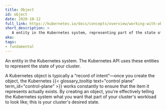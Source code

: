 ```yaml
---
title: Object
id: object
date: 2020-10-12
full_link: https://kubernetes.io/docs/concepts/overview/working-with-objects/kubernetes-objects/#kubernetes-objects
short_description: >
   A entity in the Kubernetes system, representing part of the state of your cluster.
aka: 
tags:
- fundamental
---
```

An entity in the Kubernetes system. The Kubernetes API uses these entities to represent the state
of your cluster.
<!--more-->
A Kubernetes object is typically a “record of intent”—once you create the object, the Kubernetes
{{< glossary_tooltip text="control plane" term_id="control-plane" >}} works constantly to ensure
that the item it represents actually exists.
By creating an object, you're effectively telling the Kubernetes system what you want that part of
your cluster's workload to look like; this is your cluster's desired state.
